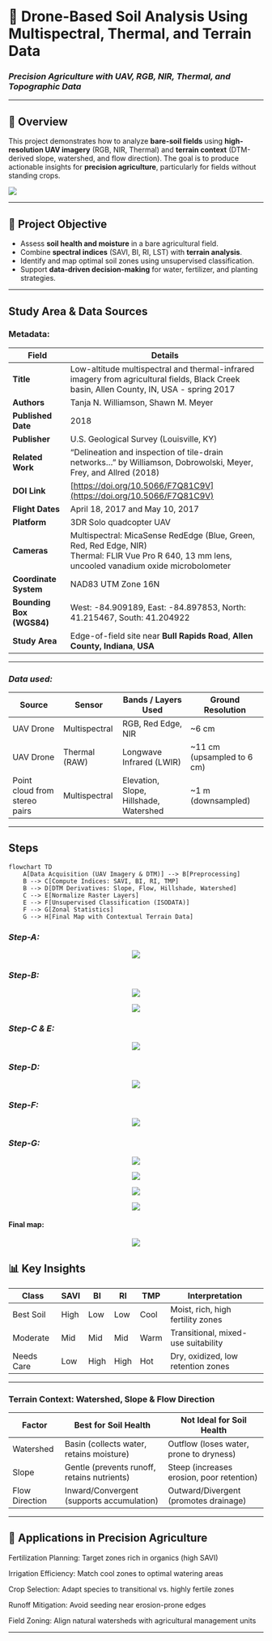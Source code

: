 # 🌱 Drone-Based Soil Analysis Using Multispectral, Thermal, and Terrain Data 
### *Precision Agriculture with UAV, RGB, NIR, Thermal, and Topographic Data*

---

## 📌 Overview

This project demonstrates how to analyze **bare-soil fields** using **high-resolution UAV imagery** (RGB, NIR, Thermal) and **terrain context** (DTM-derived slope, watershed, and flow direction). The goal is to produce actionable insights for **precision agriculture**, particularly for fields without standing crops.

<img src="https://github.com/warhazzard/Project-Soil-Analysis/blob/main/Output/front-title.jpg?raw=true">

---

## 🎯 Project Objective

- Assess **soil health and moisture** in a bare agricultural field.
- Combine **spectral indices** (SAVI, BI, RI, LST) with **terrain analysis**.
- Identify and map optimal soil zones using unsupervised classification.
- Support **data-driven decision-making** for water, fertilizer, and planting strategies.

---

## Study Area & Data Sources

### **Metadata:**

| **Field**                | **Details**                                                                                                                                         |
|--------------------------|-----------------------------------------------------------------------------------------------------------------------------------------------------|
| **Title**                | Low-altitude multispectral and thermal-infrared imagery from agricultural fields, Black Creek basin, Allen County, IN, USA - spring 2017                 |
| **Authors**              | Tanja N. Williamson, Shawn M. Meyer                                                                                                                 |
| **Published Date**       | 2018                                                                                                                                                |
| **Publisher**            | U.S. Geological Survey (Louisville, KY)                                                                                                             |
| **Related Work**         | “Delineation and inspection of tile-drain networks…” by Williamson, Dobrowolski, Meyer, Frey, and Allred (2018)                                     |
| **DOI Link**             | [https://doi.org/10.5066/F7Q81C9V](https://doi.org/10.5066/F7Q81C9V)                                                                                |
| **Flight Dates**         | April 18, 2017 and May 10, 2017                                                                                                                     |
| **Platform**             | 3DR Solo quadcopter UAV                                                                                                                             |
| **Cameras**              | Multispectral: MicaSense RedEdge (Blue, Green, Red, Red Edge, NIR) <br> Thermal: FLIR Vue Pro R 640, 13 mm lens, uncooled vanadium oxide microbolometer |
| **Coordinate System**    | NAD83 UTM Zone 16N                                                                                                                                  |
| **Bounding Box (WGS84)** | West: -84.909189, East: -84.897853, North: 41.215467, South: 41.204922                                                                             |
| **Study Area**           | Edge-of-field site near **Bull Rapids Road**, **Allen County, Indiana**, **USA**                                                                             |

---

### *Data used:*

| **Source**      | **Sensor**      | **Bands / Layers Used**                | **Ground Resolution** |
|-----------------|-----------------|----------------------------------------|----------------------|
| UAV Drone       | Multispectral   | RGB, Red Edge, NIR                     | ~6 cm                |
| UAV Drone       | Thermal (RAW)        | Longwave Infrared (LWIR)               | ~11 cm    (upsampled to 6 cm)           |
| Point cloud from stereo pairs    | Multispectral              | Elevation, Slope, Hillshade, Watershed | ~1 m   (downsampled)              |

---
## Steps

```mermaid
flowchart TD
    A[Data Acquisition (UAV Imagery & DTM)] --> B[Preprocessing]
    B --> C[Compute Indices: SAVI, BI, RI, TMP]
    B --> D[DTM Derivatives: Slope, Flow, Hillshade, Watershed]
    C --> E[Normalize Raster Layers]
    E --> F[Unsupervised Classification (ISODATA)]
    F --> G[Zonal Statistics]
    G --> H[Final Map with Contextual Terrain Data]
```
### *Step-A:*

<p align="center">
<img src="https://github.com/warhazzard/Project-Soil-Analysis/blob/main/Output/a.jpg?raw=true">
</p>

### *Step-B:*

<p align="center">
<img src="https://github.com/warhazzard/Project-Soil-Analysis/blob/main/Output/b1.jpg?raw=true">
</p>

<p align="center">
<img src="https://github.com/warhazzard/Project-Soil-Analysis/blob/main/Output/b2.jpg?raw=true">
</p>

### *Step-C & E:*

<p align="center">
<img src="https://github.com/warhazzard/Project-Soil-Analysis/blob/main/Output/c_and_e.jpg?raw=true">
</p>

### *Step-D:*

<p align="center">
<img src="https://github.com/warhazzard/Project-Soil-Analysis/blob/main/Output/d.jpg?raw=true">
</p>

### *Step-F:*
<p align="center">
<img src="https://github.com/warhazzard/Project-Soil-Analysis/blob/main/Output/f.jpg?raw=true">
</p>

### *Step-G:*
<p align="center">
<img src="https://github.com/warhazzard/Project-Soil-Analysis/blob/main/Output/zonalst_BI.jpg?raw=true">
</p>
<p align="center">
<img src="https://github.com/warhazzard/Project-Soil-Analysis/blob/main/Output/zonalst_RI.jpg?raw=true">
</p>
<p align="center">
<img src="https://github.com/warhazzard/Project-Soil-Analysis/blob/main/Output/zonalst_SAVI.jpg?raw=true">
</p>
<p align="center">
<img src="https://github.com/warhazzard/Project-Soil-Analysis/blob/main/Output/zonalst_TMP.jpg?raw=true">
</p>

#### Final map:
<p align="center">
<img src="https://github.com/warhazzard/Project-Soil-Analysis/blob/main/Output/final_map.jpg?raw=true">
</p>



## 📊 Key Insights

| Class        | SAVI | BI   | RI   | TMP  | Interpretation                      |
|--------------|------|------|------|------|-------------------------------------|
| Best Soil    | High | Low  | Low  | Cool | Moist, rich, high fertility zones   |
| Moderate     | Mid  | Mid  | Mid  | Warm | Transitional, mixed-use suitability |
| Needs Care   | Low  | High | High | Hot  | Dry, oxidized, low retention zones  |

---

### Terrain Context: Watershed, Slope & Flow Direction

| Factor         | Best for Soil Health                | Not Ideal for Soil Health           |
|----------------|------------------------------------|-------------------------------------|
| Watershed      | Basin (collects water, retains moisture) | Outflow (loses water, prone to dryness) |
| Slope          | Gentle (prevents runoff, retains nutrients) | Steep (increases erosion, poor retention) |
| Flow Direction | Inward/Convergent (supports accumulation) | Outward/Divergent (promotes drainage)    |

---

## 🌾 Applications in Precision Agriculture
Fertilization Planning: Target zones rich in organics (high SAVI)

Irrigation Efficiency: Match cool zones to optimal watering areas

Crop Selection: Adapt species to transitional vs. highly fertile zones

Runoff Mitigation: Avoid seeding near erosion-prone edges

Field Zoning: Align natural watersheds with agricultural management units

---


